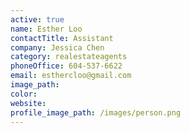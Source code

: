 ```yaml
---
active: true
name: Esther Loo
contactTitle: Assistant
company: Jessica Chen
category: realestateagents
phoneOffice: 604-537-6622
email: esthercloo@gmail.com
image_path:
color:
website:
profile_image_path: /images/person.png
---
```



